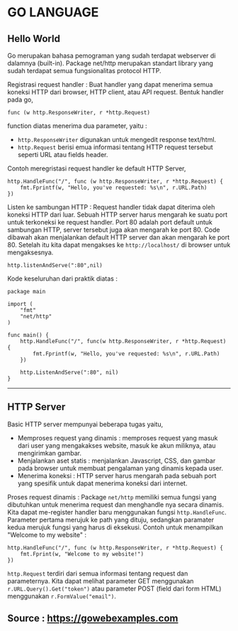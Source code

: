 # GO LANGUAGE

## Hello World
Go merupakan bahasa pemograman yang sudah terdapat webserver di dalamnya (built-in). Package net/http merupakan standart library yang
sudah terdapat semua fungsionalitas protocol HTTP.

Registrasi request handler :
Buat handler yang dapat menerima semua koneksi HTTP dari browser, HTTP client, atau API request. Bentuk handler pada go,
```
func (w http.ResponseWriter, r *http.Request)
```
function diatas menerima dua parameter, yaitu :
- `http.ResponseWriter` digunakan untuk mengedit response text/html.
- `http.Request` berisi emua informasi tentang HTTP request tersebut seperti URL atau fields header.

Contoh meregristasi request handler ke default HTTP Server,
```
http.HandleFunc("/", func (w http.ResponseWriter, r *http.Request) {
	fmt.Fprintf(w, "Hello, you've requested: %s\n", r.URL.Path)
})
```

Listen ke sambungan HTTP :
Request handler tidak dapat diterima oleh koneksi HTTP dari luar. Sebuah HTTP server harus mengarah ke suatu port untuk terkoneksi ke
request handler. Port 80 adalah port default untuk sambungan HTTP, server tersebut juga akan mengarah ke port 80.
Code dibawah akan menjalankan default HTTP server dan akan mengarah ke port 80. Setelah itu kita dapat mengakses ke `http://localhost/`
di browser untuk mengaksesnya.
```
http.listenAndServe(":80",nil)
```

Kode keseluruhan dari praktik diatas :
```
package main

import (
	"fmt"
	"net/http"
)

func main() {
	http.HandleFunc("/", func(w http.ResponseWriter, r *http.Request) {
		fmt.Fprintf(w, "Hello, you've requested: %s\n", r.URL.Path)
	})

	http.ListenAndServe(":80", nil)
}

```

---

## HTTP Server
Basic HTTP server mempunyai beberapa tugas yaitu,
* Memproses request yang dinamis : memproses request yang masuk dari user yang mengakakses website, masuk ke akun miliknya, atau mengirimkan gambar.
* Menjalankan aset statis : menjalankan Javascript, CSS, dan gambar pada browser untuk membuat pengalaman yang dinamis kepada user.
* Menerima koneksi : HTTP server harus mengarah pada sebuah port yang spesifik untuk dapat menerima koneksi dari internet.

Proses request dinamis :
Package `net/http` memiliki semua fungsi yang dibutuhkan untuk menerima request dan menghandle nya secara dinamis. Kita dapat me-register
handler baru menggunakan fungsi `http.HandleFunc`. Parameter pertama merujuk ke path yang dituju, sedangkan paramater kedua merujuk
fungsi yang harus di eksekusi.
Contoh untuk menampilkan "Welcome to my website" :
```
http.HandleFunc("/", func (w http.ResponseWriter, r *http.Request) {
	fmt.Fprint(w, "Welcome to my website!")
})
```

`http.Request` terdiri dari semua informasi tentang request dan parameternya. Kita dapat melihat parameter GET menggunakan 
`r.URL.Query().Get("token")` atau parameter POST (field dari form HTML) menggunakan `r.FormValue("email")`.

## Source : https://gowebexamples.com

